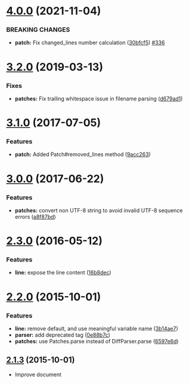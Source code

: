 # [4.0.0](https://github.com/packsaddle/ruby-git_diff_parser/compare/v3.2.0...v4.0.0) (2021-11-04)

### BREAKING CHANGES

* **patch:** Fix changed_lines number calculation ([30bfcf5](https://github.com/packsaddle/ruby-git_diff_parser/commit/30bfcf5)) [#336](https://github.com/packsaddle/ruby-git_diff_parser/pull/336)


<a name="3.2.0"></a>
# [3.2.0](https://github.com/packsaddle/ruby-git_diff_parser/compare/v3.1.0...v3.2.0) (2019-03-13)

### Fixes

* **patches:** Fix trailing whitespace issue in filename parsing ([d679ad1](https://github.com/packsaddle/ruby-git_diff_parser/commit/d679ad1))


<a name="3.1.0"></a>
# [3.1.0](https://github.com/packsaddle/ruby-git_diff_parser/compare/v3.0.0...v3.1.0) (2017-07-05)

### Features

* **patch:** Added Patch#removed_lines method ([9acc263](https://github.com/packsaddle/ruby-git_diff_parser/commit/9acc263))


<a name="3.0.0"></a>
# [3.0.0](https://github.com/packsaddle/ruby-git_diff_parser/compare/v2.3.0...v3.0.0) (2017-06-22)

### Features

* **patches:** convert non UTF-8 string to avoid invalid UTF-8 sequence errors ([a8f87bd](https://github.com/packsaddle/ruby-git_diff_parser/commit/a8f87bd))


<a name="2.3.0"></a>
# [2.3.0](https://github.com/packsaddle/ruby-git_diff_parser/compare/v2.2.0...v2.3.0) (2016-05-12)

### Features

* **line:** expose the line content ([16b8dec](https://github.com/packsaddle/ruby-git_diff_parser/commit/16b8dec))


<a name="2.2.0"></a>
# [2.2.0](https://github.com/packsaddle/ruby-git_diff_parser/compare/v2.1.3...v2.2.0) (2015-10-01)


### Features

* **line:** remove default, and use meaningful variable name ([3b14ae7](https://github.com/packsaddle/ruby-git_diff_parser/commit/3b14ae7))
* **parser:** add deprecated tag ([0e88b7c](https://github.com/packsaddle/ruby-git_diff_parser/commit/0e88b7c))
* **patches:** use Patches.parse instead of DiffParser.parse ([6597e6d](https://github.com/packsaddle/ruby-git_diff_parser/commit/6597e6d))



<a name="2.1.3"></a>
## [2.1.3](https://github.com/packsaddle/ruby-git_diff_parser/compare/v2.1.2...v2.1.3) (2015-10-01)

* Improve document
